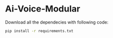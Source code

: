 # Ai-Voice-Modular
Download all the dependecies with following code:
```bash
pip install -r requirements.txt
```
